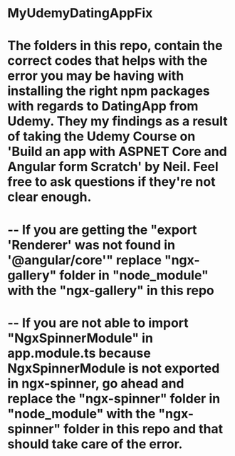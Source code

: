 # MyUdemyDatingAppFix

# The folders in this repo, contain the correct codes that helps with the error you may be having with installing the right npm packages with regards to DatingApp from Udemy. They my findings as a result of taking the Udemy Course on 'Build an app with ASPNET Core and Angular form Scratch' by Neil.  Feel free to ask questions if they're not clear enough.

# -- If you are getting the "export 'Renderer' was not found in '@angular/core'" replace "ngx-gallery" folder in "node_module" with the "ngx-gallery" in this repo

# -- If you are not able to import "NgxSpinnerModule" in app.module.ts because NgxSpinnerModule is not exported in ngx-spinner, go ahead and replace the "ngx-spinner" folder in "node_module" with the "ngx-spinner" folder in this repo and that should take care of the error.